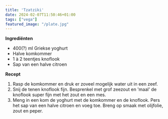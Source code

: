 ```yaml
---
title: 'Tzatziki'
date: 2024-02-07T11:50:46+01:00
tags: ["vega"]
featured_image: "/plate.jpg"
---
```


**Ingrediënten**
- 400(?) ml Griekse yoghurt
- Halve komkommer
- 1 à 2 teentjes knoflook
- Sap van een halve citroen

**Recept**
1. Rasp de komkommer en druk er zoveel mogelijk water uit in een zeef. 
2. Snij de tenen knoflook fijn. Besprenkel met grof zeezout en 'maal' de knoflook super fijn met het zout en een mes.
3. Meng in een kom de yoghurt met de komkommer en de knoflook. Pers het sap van een halve citroen en voeg toe. Breng op smaak met olijfolie, zout en peper.